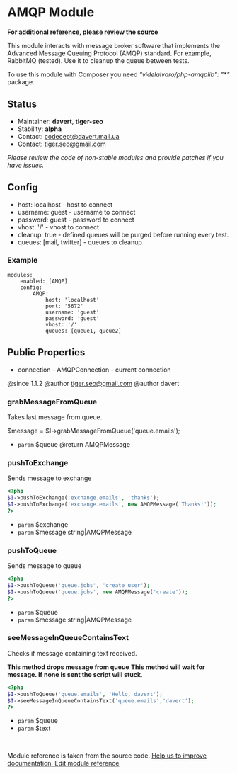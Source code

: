 # AMQP Module

**For additional reference, please review the [source](https://github.com/Codeception/Codeception/tree/2.0/src/Codeception/Module/AMQP.php)**


This module interacts with message broker software that implements
the Advanced Message Queuing Protocol (AMQP) standard. For example, RabbitMQ (tested).
Use it to cleanup the queue between tests.

<div class="alert alert-info">
To use this module with Composer you need <em>"videlalvaro/php-amqplib": "*"</em> package.
</div>

## Status
* Maintainer: **davert**, **tiger-seo**
* Stability: **alpha**
* Contact: codecept@davert.mail.ua
* Contact: tiger.seo@gmail.com

*Please review the code of non-stable modules and provide patches if you have issues.*

## Config

* host: localhost - host to connect
* username: guest - username to connect
* password: guest - password to connect
* vhost: '/' - vhost to connect
* cleanup: true - defined queues will be purged before running every test.
* queues: [mail, twitter] - queues to cleanup

### Example

    modules:
        enabled: [AMQP]
        config:
            AMQP:
                host: 'localhost'
                port: '5672'
                username: 'guest'
                password: 'guest'
                vhost: '/'
                queues: [queue1, queue2]

## Public Properties

* connection - AMQPConnection - current connection

@since 1.1.2
@author tiger.seo@gmail.com
@author davert















































### grabMessageFromQueue
 
Takes last message from queue.

$message = $I->grabMessageFromQueue('queue.emails');

 * `param` $queue
@return AMQPMessage




### pushToExchange
 
Sends message to exchange

``` php
<?php
$I->pushToExchange('exchange.emails', 'thanks');
$I->pushToExchange('exchange.emails', new AMQPMessage('Thanks!'));
?>
```

 * `param` $exchange
 * `param` $message string|AMQPMessage


### pushToQueue
 
Sends message to queue

``` php
<?php
$I->pushToQueue('queue.jobs', 'create user');
$I->pushToQueue('queue.jobs', new AMQPMessage('create'));
?>
```

 * `param` $queue
 * `param` $message string|AMQPMessage



### seeMessageInQueueContainsText
 
Checks if message containing text received.

**This method drops message from queue**
**This method will wait for message. If none is sent the script will stuck**.

``` php
<?php
$I->pushToQueue('queue.emails', 'Hello, davert');
$I->seeMessageInQueueContainsText('queue.emails','davert');
?>
```

 * `param` $queue
 * `param` $text

<p>&nbsp;</p><div class="alert alert-warning">Module reference is taken from the source code. <a href="https://github.com/Codeception/Codeception/tree/2.0/src/Codeception/Module/AMQP.php">Help us to improve documentation. Edit module reference</a></div>
